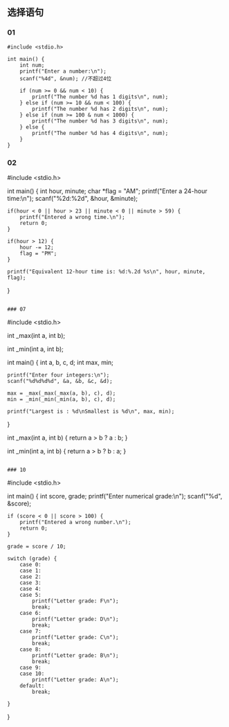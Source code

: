 ## 选择语句

### 01
```
#include <stdio.h>

int main() {
    int num;
    printf("Enter a number:\n");
    scanf("%4d", &num); //不超过4位

    if (num >= 0 && num < 10) {
        printf("The number %d has 1 digits\n", num);
    } else if (num >= 10 && num < 100) {
        printf("The number %d has 2 digits\n", num);
    } else if (num >= 100 & num < 1000) {
        printf("The number %d has 3 digits\n", num);
    } else {
        printf("The number %d has 4 digits\n", num);
    }
}
```

### 02
#include <stdio.h>

int main() {
    int hour, minute;
    char *flag = "AM";
    printf("Enter a 24-hour time:\n");
    scanf("%2d:%2d", &hour, &minute);

    if(hour < 0 || hour > 23 || minute < 0 || minute > 59) {
        printf("Entered a wrong time.\n");
        return 0;
    }

    if(hour > 12) {
        hour -= 12;
        flag = "PM";
    }

    printf("Equivalent 12-hour time is: %d:%.2d %s\n", hour, minute, flag);
}
```

### 07
```
#include <stdio.h>

int _max(int a, int b);

int _min(int a, int b);

int main() {
    int a, b, c, d;
    int max, min;

    printf("Enter four integers:\n");
    scanf("%d%d%d%d", &a, &b, &c, &d);

    max = _max(_max(_max(a, b), c), d);
    min = _min(_min(_min(a, b), c), d);

    printf("Largest is : %d\nSmallest is %d\n", max, min);
}

int _max(int a, int b) {
    return a > b ? a : b;
}

int _min(int a, int b) {
    return a > b ? b : a;
}
```

### 10
```
#include <stdio.h>

int main() {
    int score, grade;
    printf("Enter numerical grade:\n");
    scanf("%d", &score);

    if (score < 0 || score > 100) {
        printf("Entered a wrong number.\n");
        return 0;
    }

    grade = score / 10;

    switch (grade) {
        case 0:
        case 1:
        case 2:
        case 3:
        case 4:
        case 5:
            printf("Letter grade: F\n");
            break;
        case 6:
            printf("Letter grade: D\n");
            break;
        case 7:
            printf("Letter grade: C\n");
            break;
        case 8:
            printf("Letter grade: B\n");
            break;
        case 9:
        case 10:
            printf("Letter grade: A\n");
        default:
            break;

    }

}

```



